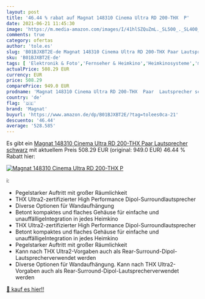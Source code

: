 ```yaml
---
layout: post
title: '46.44 % rabat auf Magnat 148310 Cinema Ultra RD 200-THX  P'
date: 2021-06-21 11:45:30
image: 'https://m.media-amazon.com/images/I/41hlSZQuZmL._SL500_._SL400_.jpg'
comments: true
category: ofertas
author: 'tole.es'
slug: 'B01BJXBT2E-de Magnat 148310 Cinema Ultra RD 200-THX Paar Lautsprecher...'
sku: 'B01BJXBT2E-de'
tags: [ 'Elektronik & Foto','Fernseher & Heimkino','Heimkinosysteme','magnat', ]
actualPrice: 508.29 EUR
currency: EUR
price: 508.29
comparePrice: 949.0 EUR
prodname: 'Magnat 148310 Cinema Ultra RD 200-THX  Paar  Lautsprecher schwarz'
country: 'de'
flag: '🇩🇪'
brand: 'Magnat'
buyurl: 'https://www.amazon.de/dp/B01BJXBT2E/?tag=tolees0ca-21'
descuento: '46.44'
average: '528.585'
---
```


Es gibt ein [Magnat 148310 Cinema Ultra RD 200-THX  Paar  Lautsprecher schwarz](https://www.amazon.de/dp/B01BJXBT2E/?tag=tolees0ca-21) mit aktuellem Preis 508.29 EUR (original: 949.0 EUR) 46.44 % Rabatt hier:

[![Magnat 148310 Cinema Ultra RD 200-THX  P](https://m.media-amazon.com/images/I/41hlSZQuZmL._SL500_._SL400_.jpg)](https://www.amazon.de/dp/B01BJXBT2E/?tag=tolees0ca-21)

ℹ️:

- Pegelstarker Auftritt mit großer Räumlichkeit
- THX Ultra2-zertifizierter High Performance Dipol-Surroundlautsprecher
- Diverse Optionen für Wandaufhängung
- Betont kompaktes und flaches Gehäuse für einfache und unauffälligeIntegration in jedes Heimkino
- THX Ultra2-zertifizierter High Performance Dipol-Surroundlautsprecher
- Betont kompaktes und flaches Gehäuse für einfache und unauffälligeIntegration in jedes Heimkino
- Pegelstarker Auftritt mit großer Räumlichkeit
- Kann nach THX Ultra2-Vorgaben auch als Rear-Surround-Dipol-Lautsprecherverwendet werden
- Diverse Optionen für Wandaufhängung. Kann nach THX Ultra2-Vorgaben auch als Rear-Surround-Dipol-Lautsprecherverwendet werden

[🛒 kauf es hier!!](https://www.amazon.de/dp/B01BJXBT2E/?tag=tolees0ca-21)
